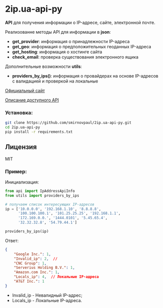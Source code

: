 # **2ip.ua-api-py**
**API** для получения информации о IP-адресе, сайте, электронной почте.

Реализованне методы API для информации в **json**:

* **get\_provider**: информация о принадлежности IP-адреса
* **get\_geo**: информация о предположительных геоданных IP-адреса
* **get\_hosting**: информация о хостинге сайта
* **check\_email**: проверка существования электронного ящика

Дополнительные возможности **utils**:
* **providers\_by\_ips()**: информация о провайдерах на основе IP-адресов с валидацией и проверкой на локальные

[Официальный сайт](https://2ip.ua/ru)

[Описание доступного API](https://2ip.ua/ru/api/our-api)

### Установка:

```sh
git clone https://github.com/smirnovpaul/2ip.ua-api-py.git
cd 2ip.ua-api-py
pip install -r requirements.txt
```

Лицензия
----
MIT


### Пример:

Инициализация:

```python
from api import IpAddressApiInfo
from utils import providers_by_ips

# получаем список интересующих IP-адресов
ip = ['10.0.0.0', '192.168.1.10', '8.8.8.8',
      '100.100.100.1', '101.25.25.25', '192.168.1.1',
      '172.169.0.0.', '1444.0101', '5.45.65.4',
      '32.32.32.8', '54.79.44.1']

providers_by_ips(ip)
```

Ответ:
```json
{
    "Google Inc.": 1,
    "Invalid_ip": 2,  //
    "CNC Group": 1,
    "Serverius Holding B.V.": 1,
    "Amazon.com Inc.": 1,
    "Locals_ip": 4,  // Локальные IP-адреса
    "AT&T Inc.": 1
}
```

* Invalid\_ip - Невалидный IP-адрес;
* Locals\_ip - Локальные IP-адреса.
